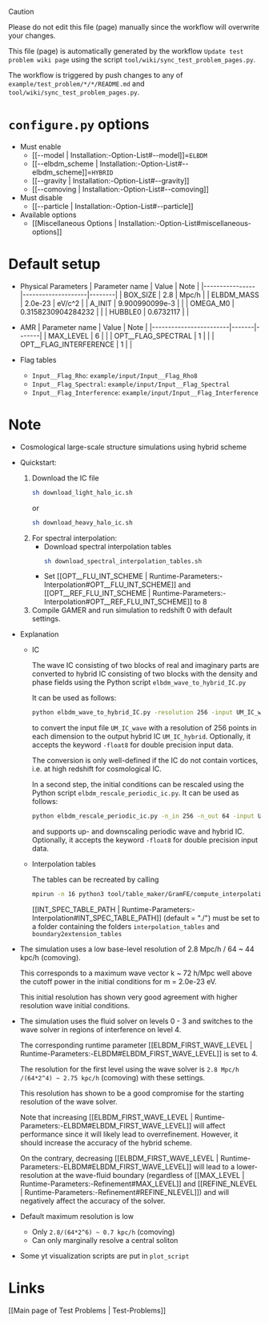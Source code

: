 > [!CAUTION]
> Please do not edit this file (page) manually since the workflow will overwrite your changes.
>
> This file (page) is automatically generated by the workflow `Update test problem wiki page` using the script `tool/wiki/sync_test_problem_pages.py`.
>
> The workflow is triggered by push changes to any of `example/test_problem/*/*/README.md` and `tool/wiki/sync_test_problem_pages.py`.


# `configure.py` options
- Must enable
  - [[--model | Installation:-Option-List#--model]]=`ELBDM`
  - [[--elbdm_scheme | Installation:-Option-List#--elbdm_scheme]]=`HYBRID`
  - [[--gravity | Installation:-Option-List#--gravity]]
  - [[--comoving | Installation:-Option-List#--comoving]]
- Must disable
  - [[--particle | Installation:-Option-List#--particle]]
- Available options
  - [[Miscellaneous Options | Installation:-Option-List#miscellaneous-options]]


# Default setup
- Physical Parameters
  | Parameter name | Value              | Note   |
  |----------------|--------------------|--------|
  | BOX_SIZE       | 2.8                | Mpc/h  |
  | ELBDM_MASS     | 2.0e-23            | eV/c^2 |
  | A_INIT         | 9.900990099e-3     |        |
  | OMEGA_M0       | 0.3158230904284232 |        |
  | HUBBLE0        | 0.6732117          |        |

- AMR
  | Parameter name         | Value | Note  |
  |------------------------|-------|-------|
  | MAX_LEVEL              | 6     |       |
  | OPT__FLAG_SPECTRAL     | 1     |       |
  | OPT__FLAG_INTERFERENCE | 1     |       |

- Flag tables
  - `Input__Flag_Rho`:          `example/input/Input__Flag_Rho8`
  - `Input__Flag_Spectral`:     `example/input/Input__Flag_Spectral`
  - `Input__Flag_Interference`: `example/input/Input__Flag_Interference`


# Note
- Cosmological large-scale structure simulations using hybrid scheme

- Quickstart:
  1. Download the IC file
     ```bash
     sh download_light_halo_ic.sh
     ```
     or
     ```bash
     sh download_heavy_halo_ic.sh
     ```
  2. For spectral interpolation:
     -  Download spectral interpolation tables
        ```bash
        sh download_spectral_interpolation_tables.sh
        ```
     -  Set [[OPT__FLU_INT_SCHEME | Runtime-Parameters:-Interpolation#OPT__FLU_INT_SCHEME]] and [[OPT__REF_FLU_INT_SCHEME | Runtime-Parameters:-Interpolation#OPT__REF_FLU_INT_SCHEME]] to 8
  3. Compile GAMER and run simulation to redshift 0 with default settings.

- Explanation
  - IC

    The wave IC consisting of two blocks of real and imaginary parts are converted to hybrid IC
    consisting of two blocks with the density and phase fields using the Python script `elbdm_wave_to_hybrid_IC.py`

    It can be used as follows:
    ```bash
    python elbdm_wave_to_hybrid_IC.py -resolution 256 -input UM_IC_wave -output UM_IC_hybrid
    ```
    to convert the input file `UM_IC_wave` with a resolution of 256 points in each dimension to the output hybrid IC `UM_IC_hybrid`.
    Optionally, it accepts the keyword `-float8` for double precision input data.

    The conversion is only well-defined if the IC do not contain vortices, i.e. at high redshift for cosmological IC.

    In a second step, the initial conditions can be rescaled using the Python script `elbdm_rescale_periodic_ic.py`.
    It can be used as follows:
    ```bash
    python elbdm_rescale_periodic_ic.py -n_in 256 -n_out 64 -input UM_IC_high_resolution -output UM_IC_low_resolution
    ```
    and supports up- and downscaling periodic wave and hybrid IC. Optionally, it accepts the keyword `-float8` for double precision input data.

  - Interpolation tables

    The tables can be recreated by calling
    ```bash
    mpirun -n 16 python3 tool/table_maker/GramFE/compute_interpolation_tables.py
    ```
    [[INT_SPEC_TABLE_PATH | Runtime-Parameters:-Interpolation#INT_SPEC_TABLE_PATH]] (default = "./") must be set to a folder containing the folders `interpolation_tables` and `boundary2extension_tables`

- The simulation uses a low base-level resolution of 2.8 Mpc/h / 64 ~ 44 kpc/h (comoving).

  This corresponds to a maximum wave vector k ~ 72 h/Mpc well above the cutoff power in the initial conditions for m = 2.0e-23 eV.

  This initial resolution has shown very good agreement with higher resolution wave initial conditions.

- The simulation uses the fluid solver on levels 0 - 3 and switches to the wave solver in regions of interference on level 4.

  The corresponding runtime parameter [[ELBDM_FIRST_WAVE_LEVEL | Runtime-Parameters:-ELBDM#ELBDM_FIRST_WAVE_LEVEL]] is set to 4.

  The resolution for the first level using the wave solver is `2.8 Mpc/h /(64*2^4) ~ 2.75 kpc/h` (comoving) with these settings.

  This resolution has shown to be a good compromise for the starting resolution of the wave solver.

  Note that increasing [[ELBDM_FIRST_WAVE_LEVEL | Runtime-Parameters:-ELBDM#ELBDM_FIRST_WAVE_LEVEL]] will affect performance since it will likely lead to overrefinement.
  However, it should increase the accuracy of the hybrid scheme.

  On the contrary, decreasing [[ELBDM_FIRST_WAVE_LEVEL | Runtime-Parameters:-ELBDM#ELBDM_FIRST_WAVE_LEVEL]] will lead to a lower-resolution at the wave-fluid boundary
  (regardless of [[MAX_LEVEL | Runtime-Parameters:-Refinement#MAX_LEVEL]] and [[REFINE_NLEVEL | Runtime-Parameters:-Refinement#REFINE_NLEVEL]]) and
  will negatively affect the accuracy of the solver.

- Default maximum resolution is low
  - Only `2.8/(64*2^6) ~ 0.7 kpc/h` (comoving)
  - Can only marginally resolve a central soliton

- Some yt visualization scripts are put in `plot_script`

# Links
[[Main page of Test Problems | Test-Problems]]

